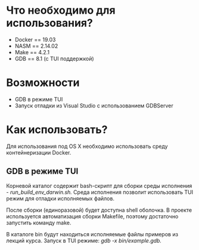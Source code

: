 # Что необходимо для использования?

* Docker == 19.03
* NASM   == 2.14.02
* Make   == 4.2.1
* GDB    == 8.1 (с TUI поддержкой)

# Возможности

* GDB в режиме TUI
* Запуск отладки из Visual Studio с использованием GDBServer

# Как использовать?

Для использования под OS X необходимо использовать среду контейнеризации Docker. 

## GDB в режиме TUI

Корневой каталог содержит bash-скрипт для сборки среды исполнения - <em>run_build_env_darwin.sh.</em> Среда исполнения позволит использовать TUI режим для отладки исполняемых файлов.

После сборки (единоразовой) будет доступна shell оболочка. В проекте используется автоматизация сборки Makefile, поэтому достаточно запустить команду make.

В каталоге bin будут находиться исполняемые файлы примеров из лекций курса. Запуск в TUI режиме: <em>gdb -x bin/example.gdb.</em>

